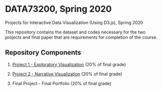 # DATA73200, Spring 2020
Projects for Interactive Data Visualization (Using D3.js), Spring 2020

This repository contains the dataset and codes necessary for the two projects and final paper that are requirements for completion of the course.

## Repository Components

1. [Project 1 - Exploratory Visualization](https://sheri-kamal.github.io/DATA73200-SP2020/Exploratory/) (20% of final grade)

2. [Project 2 - Narrative Visualization](https://sheri-kamal.github.io/DATA73200-SP2020/Narrative/) (20% of final grade)

3. Final Project - Final Portfolio (20% of final grade)
